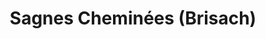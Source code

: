 ---
title: "Sagnes Cheminées (Brisach)"
url: /millau/sagnes-cheminees-brisach/
shop: Kamine & Öfen
---